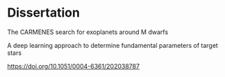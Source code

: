 # Dissertation
The CARMENES search for exoplanets around M dwarfs

A deep learning approach to determine fundamental parameters of target stars

https://doi.org/10.1051/0004-6361/202038787
